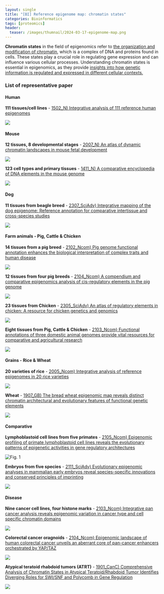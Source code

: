 ```yaml
---
layout: single
title: "[BI] Reference epigenome map: chromatin states"
categories: Bioinformatics
tags: [proteomics]
header:
  teaser: /images/thumnail/2024-03-17-epigenome-map.png
---
```


**Chromatin states** in the field of epigenomics refer to <u>the organization and modification of chromatin</u>, which is a complex of DNA and proteins found in cells. These states play a crucial role in regulating gene expression and can influence various cellular processes. Understanding chromatin states is essential in epigenomics, as they provide <u>insights into how genetic information is regulated and expressed in different cellular contexts.</u>

### List of representative paper

#### Human

**111 tissues/cell lines** - [1502_N) Integrative analysis of 111 reference human epigenomes](![https://www.nature.com/articles/nature14248]())

![](../../images/2024-03-17-epigenome-map/2024-03-17-21-53-45-image.png)

#### Mouse

**12 tissues, 8 developmental stages** - [2007_N) An atlas of dynamic chromatin landscapes in mouse fetal development](https://www.nature.com/articles/s41586-020-2093-3)

![](../../images/2024-03-17-epigenome-map/2024-03-17-21-50-40-image.png)

**123 cell types and primary tissues** - [1411_N) A comparative encyclopedia of DNA elements in the mouse genome](https://www.nature.com/articles/nature13992)

![](../../images/2024-03-17-epigenome-map/2024-03-18-22-02-54-image.png)

#### Dog

**11 tissues from beagle breed** - [2307_SciAdv) Integrative mapping of the dog epigenome: Reference annotation for comparative intertissue and cross-species studies](https://www.science.org/doi/full/10.1126/sciadv.ade3399?rfr_dat=cr_pub++0pubmed&url_ver=Z39.88-2003&rfr_id=ori%3Arid%3Acrossref.org)

![](../../images/2024-03-17-epigenome-map/2024-03-18-21-00-10-image.png)

#### Farm animals - Pig, Cattle & Chicken

**14 tissues from a pig breed** - [2102_Ncom) Pig genome functional annotation enhances the biological interpretation of complex traits and human disease](https://www.nature.com/articles/s41467-021-26153-7?proof=tExtended)

![](../../images/2024-03-17-epigenome-map/2024-03-17-21-33-15-image.png)

**12 tissues from four pig breeds** - [2104_Ncom) A compendium and comparative epigenomics analysis of cis-regulatory elements in the pig genome](https://www.nature.com/articles/s41467-021-22448-x#Sec11)

![](../../images/2024-03-17-epigenome-map/2024-03-17-21-37-38-image.png)

**23 tissues from Chicken** - [2305_SciAdv) An atlas of regulatory elements in chicken: A resource for chicken genetics and genomics](https://www.science.org/doi/10.1126/sciadv.ade1204)

![](../../images/2024-03-17-epigenome-map/2024-08-29-01-54-29-image.png)

**Eight tissues from Pig, Cattle & Chicken** - [2103_Ncom) Functional annotations of three domestic animal genomes provide vital resources for comparative and agricultural research](https://www.nature.com/articles/s41467-021-22100-8)

![](../../images/2024-03-17-epigenome-map/2024-03-17-22-49-32-image.png)

#### Grains - Rice & Wheat

**20 varieties of rice** - [2005_Ncom) Integrative analysis of reference epigenomes in 20 rice varieties](https://www.nature.com/articles/s41467-020-16457-5)

![](../../images/2024-03-17-epigenome-map/2024-03-17-22-03-53-image.png)

**Wheat** - [1907_GB) The bread wheat epigenomic map reveals distinct chromatin architectural and evolutionary features of functional genetic elements](https://genomebiology.biomedcentral.com/articles/10.1186/s13059-019-1746-8)

![](../../images/2024-03-17-epigenome-map/2024-03-17-22-11-26-image.png)

#### Comparative

**Lymphoblastoid cell lines from five primates** - [2105_Ncom) Epigenomic profiling of primate lymphoblastoid cell lines reveals the evolutionary patterns of epigenetic activities in gene regulatory architectures](https://www.nature.com/articles/s41467-021-23397-1)

![Fig. 1](https://media.springernature.com/full/springer-static/image/art%3A10.1038%2Fs41467-021-23397-1/MediaObjects/41467_2021_23397_Fig1_HTML.png)

**Embryos from five species** - [2111_SciAdv) Evolutionary epigenomic analyses in mammalian early embryos reveal species-specific innovations and conserved principles of imprinting](https://www.science.org/doi/10.1126/sciadv.abi6178)

![](../../images/2024-03-17-epigenome-map/2024-03-17-22-26-21-image.png)

#### Disease

**Nine cancer cell lines, four histone marks** - [2103_Ncom) Integrative pan cancer analysis reveals epigenomic variation in cancer type and cell specific chromatin domains](https://www.nature.com/articles/s41467-021-21707-1)

![](../../images/2024-03-17-epigenome-map/2024-03-17-22-19-48-image.png)

**Colorectal cancer oragnoids** - [2104_Ncom) Epigenomic landscape of human colorectal cancer unveils an aberrant core of pan-cancer enhancers orchestrated by YAP/TAZ](https://www.nature.com/articles/s41467-021-22544-y)

![](../../images/2024-03-17-epigenome-map/2024-03-17-22-36-53-image.png)

**Atypical teratoid rhabdoid tumors (ATRT)** - [1901_CanC) Comprehensive Analysis of Chromatin States in Atypical Teratoid/Rhabdoid Tumor Identifies Diverging Roles for SWI/SNF and Polycomb in Gene Regulation](https://www.sciencedirect.com/science/article/pii/S153561081830535X)

![](../../images/2024-03-17-epigenome-map/2024-03-17-22-43-35-image.png)